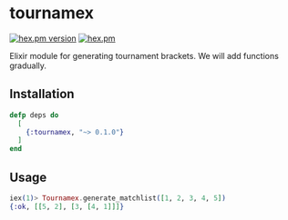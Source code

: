 # tournamex
[![hex.pm version](https://img.shields.io/hexpm/v/tournamex.svg)](https://hex.pm/packages/tournamex)
[![hex.pm](https://img.shields.io/hexpm/l/tournamex.svg)](https://github.com/Papillon6814/tournamex/blob/master/LICENSE)

Elixir module for generating tournament brackets.
We will add functions gradually.

## Installation
```elixir
defp deps do
  [
    {:tournamex, "~> 0.1.0"}
  ]
end
```

## Usage
```elixir
iex(1)> Tournamex.generate_matchlist([1, 2, 3, 4, 5])
{:ok, [[5, 2], [3, [4, 1]]]}
```
